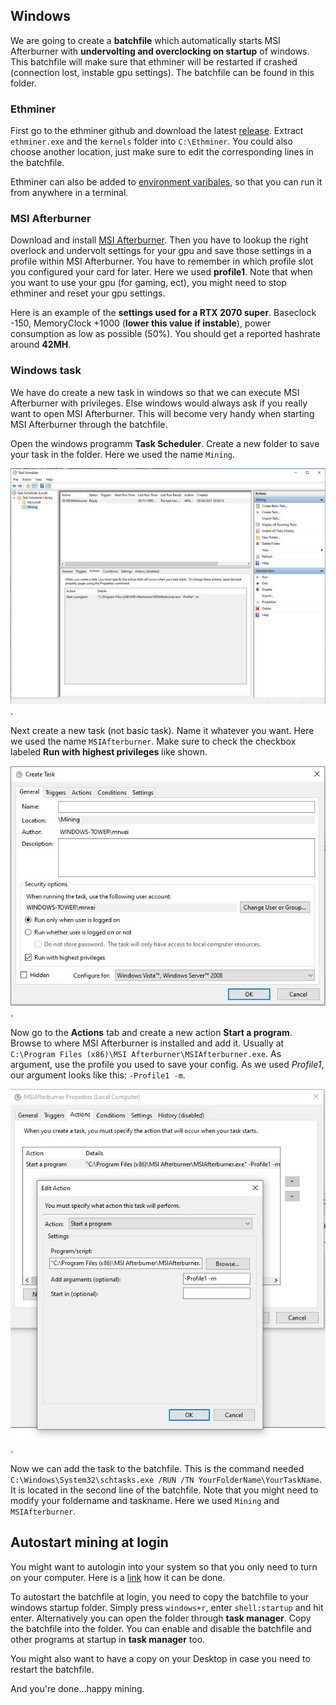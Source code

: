 ## Windows

We are going to create a **batchfile** which automatically starts MSI Afterburner with **undervolting and overclocking on startup** of windows. This batchfile will make sure that ethminer will be restarted if crashed (connection lost, instable gpu settings). The batchfile can be found in this folder.

### Ethminer

First go to the ethminer github and download the latest [release](https://github.com/ethereum-mining/ethminer/releases).
Extract `ethminer.exe` and the `kernels` folder into `C:\Ethminer`.
You could also choose another location, just make sure to edit the corresponding lines in the batchfile.

Ethminer can also be added to [environment varibales](https://superuser.com/questions/284342/what-are-path-and-other-environment-variables-and-how-can-i-set-or-use-them), so that you can run it from anywhere in a terminal.

### MSI Afterburner

Download and install [MSI Afterburner](https://www.msi.com/Landing/afterburner/graphics-cards).
Then you have to lookup the right overlock and undervolt settings for your gpu and save those settings in a profile within MSI Afterburner.
You have to remember in which profile slot you configured your card for later. Here we used **profile1**. Note that when you want to use your gpu (for gaming, ect), you might need to stop ethminer and reset your gpu settings.

Here is an example of the **settings used for a RTX 2070 super**. Baseclock -150, MemoryClock +1000 (**lower this value if instable**), power consumption as low as possible (50%). You should get a reported hashrate around **42MH**.

### Windows task

We have do create a new task in windows so that we can execute MSI Afterburner with privileges. Else windows would always ask if you really want to open MSI Afterburner. This will become very handy when starting MSI Afterburner through the batchfile.

Open the windows programm **Task Scheduler**.
Create a new folder to save your task in the folder. Here we used the name `Mining`.

![Task Scheduler](.src/tasksch.jpeg).

Next create a new task (not basic task). Name it whatever you want. Here we used the name `MSIAfterburner`. Make sure to check the checkbox labeled **Run with highest privileges** like shown.

![Create task](.src/createtask.jpeg).

Now go to the **Actions** tab and create a new action **Start a program**.
Browse to where MSI Afterburner is installed and add it. Usually at `C:\Program Files (x86)\MSI Afterburner\MSIAfterburner.exe`.
As argument, use the profile you used to save your config. As we used *Profile1*, our argument looks like this: `-Profile1 -m`.

![Create action](.src/action.jpeg).

Now we can add the task to the batchfile. This is the command needed `C:\Windows\System32\schtasks.exe /RUN /TN YourFolderName\YourTaskName`. It is located in the second line of the batchfile. Note that you might need to modify your foldername and taskname. Here we used `Mining` and `MSIAfterburner`.

## Autostart mining at login

You might want to autologin into your system so that you only need to turn on your computer. Here is a [link](https://docs.microsoft.com/en-us/troubleshoot/windows-server/user-profiles-and-logon/turn-on-automatic-logon) how it can be done.

To autostart the batchfile at login, you need to copy the batchfile to your windows startup folder.
Simply press `windows+r`, enter `shell:startup` and hit enter. Alternatively you can open the folder through **task manager**.
Copy the batchfile into the folder.
You can enable and disable the batchfile and other programs at startup in **task manager** too.

You might also want to have a copy on your Desktop in case you need to restart the batchfile. 

And you're done...happy mining.